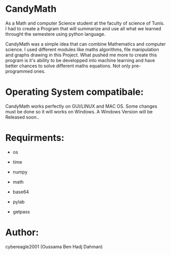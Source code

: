 # CandyMath
As a Math and computer Science student at the faculty of science of Tunis. I had to create a Program that will summarize and use all what we learned throught the semestere using python language.

CandyMath was a simple idea that can combine Mathematics and computer science. I used different modules like maths algorithms, file manipulation and graphs drawing in this Project. What pushed me more to create this program is it's ability to be developped into machine learning and have better chances to solve different maths equations. Not only pre-programmed ones.

# Operating System compatibale:

CandyMath works perfectly on GUI/LINUX and MAC OS.
Some changes must be done so it will works on Windows. A Windows Version will be Released soon..

# Requirments:
* os 
 
* time
 
* numpy
 
* math
 
* base64
 
* pylab
 
* getpass
 

# Author:
cybereagle2001 (Oussama Ben Hadj Dahman)
